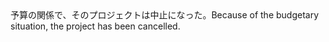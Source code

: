 <tr><td>予算の関係で、そのプロジェクトは中止になった。<td><tr><tr><td>Because of the budgetary situation, the project has been cancelled.<td><tr></table>

